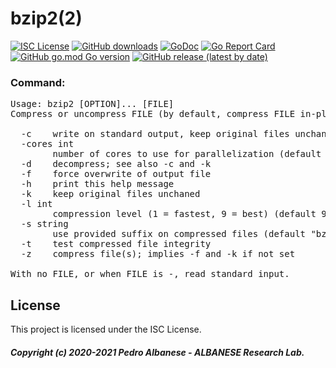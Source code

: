 # bzip2(2)
[![ISC License](http://img.shields.io/badge/license-ISC-blue.svg)](https://github.com/pedroalbanese/bzip2/blob/master/LICENSE.md)
[![GitHub downloads](https://img.shields.io/github/downloads/pedroalbanese/bzip2/total.svg?logo=github&logoColor=white)](https://github.com/pedroalbanese/bzip2/releases)
[![GoDoc](https://godoc.org/github.com/pedroalbanese/bzip2?status.png)](http://godoc.org/github.com/pedroalbanese/bzip2)
[![Go Report Card](https://goreportcard.com/badge/github.com/pedroalbanese/bzip2)](https://goreportcard.com/report/github.com/pedroalbanese/bzip2)
[![GitHub go.mod Go version](https://img.shields.io/github/go-mod/go-version/pedroalbanese/bzip2)](https://golang.org)
[![GitHub release (latest by date)](https://img.shields.io/github/v/release/pedroalbanese/bzip2)](https://github.com/pedroalbanese/bzip2/releases)
### Command:
<pre>Usage: bzip2 [OPTION]... [FILE]
Compress or uncompress FILE (by default, compress FILE in-place).

  -c    write on standard output, keep original files unchanged
  -cores int
        number of cores to use for parallelization (default 1)
  -d    decompress; see also -c and -k
  -f    force overwrite of output file
  -h    print this help message
  -k    keep original files unchaned
  -l int
        compression level (1 = fastest, 9 = best) (default 9)
  -s string
        use provided suffix on compressed files (default "bz2")
  -t    test compressed file integrity
  -z    compress file(s); implies -f and -k if not set

With no FILE, or when FILE is -, read standard input.</pre>

## License

This project is licensed under the ISC License.

##### Copyright (c) 2020-2021 Pedro Albanese - ALBANESE Research Lab.
